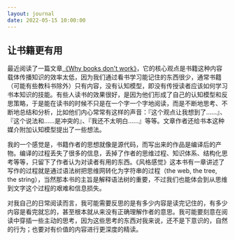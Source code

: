 ```yaml
---
layout: journal
date: 2022-05-15 10:00:00
---
```


## 让书籍更有用

最近阅读了一篇文章[《Why books don't work》](https://andymatuschak.org/books/)，它的核心观点是书籍这种内容载体传播知识的效率太低，因为我们通过看书学习能记住的东西很少，通常书籍（可能有些教科书除外）只有内容，没有认知模型，即没有传授读者应该如何学习书本知识的技能。有些人读书的效果很好，是因为他们形成了自己的认知模型和反思策略，于是能在读书的时候不只是在一个字一个字地阅读，而是不断地思考、不断地总结和分析，比如他们内心常常有这样的声音：『这个观点让我想到了……』、『这个说法和……是冲突的』、『我还不太明白……』等等。文章作者还给书本这种媒介附加认知模型提出了一些想法。

我的一个感觉是，书籍作者的思想就像是源代码，而写出来的作品是编译后的产物。编译的过程丢失了很多的信息，丢掉了作者的思维过程、知识体系、结构化思考等等，只留下了作者认为对读者有用的东西。《风格感觉》这本书有一章讲述了写作的过程就是通过语法树把思维网转化为字符串的过程（the web, the tree, the string），当然那本书的主旨是解释语法树的重要，不过我们也能体会到从思维到文字这个过程的艰难和信息损失。

对我自己的日常阅读而言，我可能需要反思的是有多少内容是读完记住的，有多少内容是看完就忘的，甚至根本就从来没有正确理解作者的意思。我可能要刻意在阅读中穿插一些主动的思考，因为这些思考的东西对我来说，还不是下意识的，自然的行为；也要对有价值的内容进行更深度的精读。
